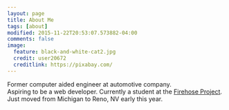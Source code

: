 ```yaml
---
layout: page
title: About Me
tags: [about]
modified: 2015-11-22T20:53:07.573882-04:00
comments: false
image:
  feature: black-and-white-cat2.jpg
  credit: user20672
  creditlink: https://pixabay.com/
---
```


Former computer aided engineer at automotive company.  
Aspiring to be a web developer. 
Currently a student at the [Firehose Project][firehoseproject].
Just moved from Michigan to Reno, NV early this year.

[firehoseproject]: https://www.thefirehoseproject.com